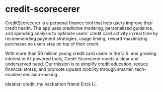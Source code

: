 # credit-scorecerer
CreditScorecerer is a personal finance tool that help users improve their credit health. The app uses predictive modeling, personalized guidance, and spending analysis to optimize users’ credit card activity in real time by recommending payment strategies, usage timing, reward-maximizing purchases so users stay on top of their credit.

With more than 50 million young credit card users in the U.S. and growing interest in AI-powered tools, Credit Scorecerer meets a clear and underserved need. Our mission is to simplify credit education, reduce financial stress, and promote upward mobility through smarter, tech-enabled decision-making.

Ideation credit, my hackathon friend Erick Li.
